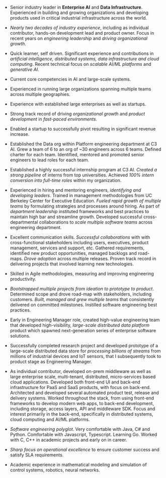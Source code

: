 - Senior industry leader in **Enterprise AI** and **Data Infrastructure**. Experienced in building and growing organizations and developing products used in critical industrial infrastructure across the world.

- _Nearly two decades of industry experience_, including as individual contributor, hands-on development lead and product owner. Focus in recent years on _engineering leadership_ and _driving organizational growth_.

- Quick learner, self driven. Significant experience and contributions in _artificial intelligence, distributed systems, data infrastructure and cloud computing_. Recent technical focus on _scalable AI/ML platforms_ and _generative AI_.

- Current core competencies in AI and large-scale systems.

- Experienced in running large organizations spanning multiple teams across multiple geographies.

- Experience with established large enterprises as well as startups.

- Strong track record of driving _organizational growth_ and _product development_ in _fast-paced environments_.

- Enabled a startup to successfully pivot resulting in significant revenue increase.

- Established the Data org within Platform engineering department at C3 AI. Grew a team of 6 to an org of ~30 engineers across 6 teams. Defined charter for each team. Identified, mentored and promoted senior engineers to lead roles for each team.

- Established a highly successful internship program at C3 AI. _Created a strong pipeline_ of interns from top universities. Achieved _100% intern conversion into full-time roles_ within my organization.

- Experienced in hiring and mentoring engineers, _identifying and developing leaders_. Trained in management methodologies from UC Berkeley Center for Executive Education. _Fueled rapid growth of multiple teams_ by formulating strategies and processes around hiring. As part of _department leadership_ instituted frameworks and best practices to maintain high bar and streamline growth. Developed successful cross-departmental collaborations to _scale multiple software teams_ across engineering department.

- Excellent communication skills. _Successful collaborations_ with with cross-functional stakeholders including users, executives, product management, services and support, etc. Gathered requirements, identified new product opportunities, managed backlogs and road-maps. _Drove adoption_ across multiple releases. Proven track record in delivering projects that involved learning new technologies.

- Skilled in Agile methodologies, measuring and improving engineering productivity.

- _Bootstrapped multiple projects from ideation to prototype to product_. Determined scope and drove road-map with stakeholders, including customers. _Built, managed and grew multiple teams_ that consistently delivered on committed milestones. Instilled software engineering best practices.

- Early in Engineering Manager role, created high-value engineering team that developed high-visibility, _large-scale distributed data platform_ product which spawned next-generation series of enterprise software solutions.

- Successfully completed research project and developed prototype of a large-scale distributed data store for _processing billions of streams_ from millions of industrial devices and IoT sensors, that I subsequently took to product stage as Engineering Manager.

- As individual contributor, developed on-prem middleware as well as large enterprise scale, multi-tenant, distributed, micro-services based cloud applications. Developed both front-end UI and back-end infrastructure for PaaS and SaaS products, with focus on back-end. Architected and developed several automated product test, release and delivery systems. Worked throughout the stack, from using front-end frameworks to develop modern web apps, to back-end development, including storage, access layers, API and middleware SDK. Focus and interest primarily in the back-end, specifically in distributed systems, cloud computing and AI/ML platforms.

- _Software engineering polyglot_. Very comfortable with Java, C# and Python. Comfortable with Javascript, Typescript. Learning Go. Worked with C, C++ in academic projects and early on in career.

- _Sharp focus on operational excellence_ to ensure customer success and satisfy SLA requirements.

- Academic experience in mathematical modeling and simulation of control systems, robotics, neural networks.
